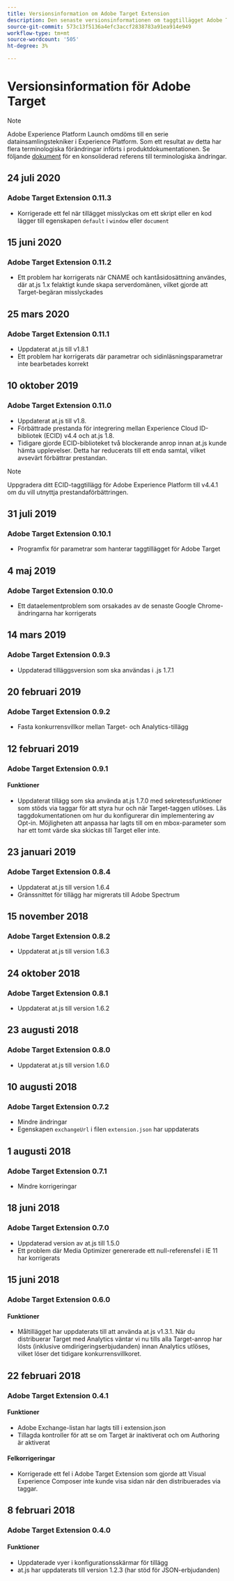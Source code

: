 ```yaml
---
title: Versionsinformation om Adobe Target Extension
description: Den senaste versionsinformationen om taggtillägget Adobe Target i Adobe Experience Platform.
source-git-commit: 573c13f5136a4efc3accf2838783a91ea914e949
workflow-type: tm+mt
source-wordcount: '505'
ht-degree: 3%

---
```


# Versionsinformation för Adobe Target

>[!NOTE]
>
>Adobe Experience Platform Launch omdöms till en serie datainsamlingstekniker i Experience Platform. Som ett resultat av detta har flera terminologiska förändringar införts i produktdokumentationen. Se följande [dokument](../../../term-updates.md) för en konsoliderad referens till terminologiska ändringar.

## 24 juli 2020

### Adobe Target Extension 0.11.3

* Korrigerade ett fel när tillägget misslyckas om ett skript eller en kod lägger till egenskapen `default` i `window` eller `document`

## 15 juni 2020

### Adobe Target Extension 0.11.2

* Ett problem har korrigerats när CNAME och kantåsidosättning användes, där at.js 1.x felaktigt kunde skapa serverdomänen, vilket gjorde att Target-begäran misslyckades

## 25 mars 2020

### Adobe Target Extension 0.11.1

* Uppdaterat at.js till v1.8.1
* Ett problem har korrigerats där parametrar och sidinläsningsparametrar inte bearbetades korrekt

## 10 oktober 2019

### Adobe Target Extension 0.11.0

* Uppdaterat at.js till v1.8.
* Förbättrade prestanda för integrering mellan Experience Cloud ID-bibliotek (ECID) v4.4 och at.js 1.8.
* Tidigare gjorde ECID-biblioteket två blockerande anrop innan at.js kunde hämta upplevelser. Detta har reducerats till ett enda samtal, vilket avsevärt förbättrar prestandan.

>[!NOTE]
>Uppgradera ditt ECID-taggtillägg för Adobe Experience Platform till v4.4.1 om du vill utnyttja prestandaförbättringen.

## 31 juli 2019

### Adobe Target Extension 0.10.1

* Programfix för parametrar som hanterar taggtillägget för Adobe Target

## 4 maj 2019

### Adobe Target Extension 0.10.0

* Ett dataelementproblem som orsakades av de senaste Google Chrome-ändringarna har korrigerats

## 14 mars 2019

### Adobe Target Extension 0.9.3

* Uppdaterad tilläggsversion som ska användas i .js 1.7.1

## 20 februari 2019

### Adobe Target Extension 0.9.2

* Fasta konkurrensvillkor mellan Target- och Analytics-tillägg

## 12 februari 2019

### Adobe Target Extension 0.9.1

#### **Funktioner**

* Uppdaterat tillägg som ska använda at.js 1.7.0 med sekretessfunktioner som stöds via taggar för att styra hur och när Target-taggen utlöses. Läs taggdokumentationen om hur du konfigurerar din implementering av Opt-in. Möjligheten att anpassa har lagts till om en mbox-parameter som har ett tomt värde ska skickas till Target eller inte.

## 23 januari 2019

### Adobe Target Extension 0.8.4

* Uppdaterat at.js till version 1.6.4
* Gränssnittet för tillägg har migrerats till Adobe Spectrum

## 15 november 2018

### Adobe Target Extension 0.8.2

* Uppdaterat at.js till version 1.6.3

## 24 oktober 2018

### Adobe Target Extension 0.8.1

* Uppdaterat at.js till version 1.6.2

## 23 augusti 2018

### Adobe Target Extension 0.8.0

* Uppdaterat at.js till version 1.6.0

## 10 augusti 2018

### Adobe Target Extension 0.7.2

* Mindre ändringar
* Egenskapen `exchangeUrl` i filen `extension.json` har uppdaterats

## 1 augusti 2018

### Adobe Target Extension 0.7.1

* Mindre korrigeringar

## 18 juni 2018

### Adobe Target Extension 0.7.0

* Uppdaterad version av at.js till 1.5.0
* Ett problem där Media Optimizer genererade ett null-referensfel i IE 11 har korrigerats

## 15 juni 2018

### Adobe Target Extension 0.6.0

#### **Funktioner**

* Måltillägget har uppdaterats till att använda at.js v1.3.1. När du distribuerar Target med Analytics väntar vi nu tills alla Target-anrop har lösts (inklusive omdirigeringserbjudanden) innan Analytics utlöses, vilket löser det tidigare konkurrensvillkoret.

## 22 februari 2018

### Adobe Target Extension 0.4.1

#### **Funktioner**

* Adobe Exchange-listan har lagts till i extension.json
* Tillagda kontroller för att se om Target är inaktiverat och om Authoring är aktiverat

#### **Felkorrigeringar**

* Korrigerade ett fel i Adobe Target Extension som gjorde att Visual Experience Composer inte kunde visa sidan när den distribuerades via taggar.

## 8 februari 2018

### Adobe Target Extension 0.4.0

#### **Funktioner**

* Uppdaterade vyer i konfigurationsskärmar för tillägg
* at.js har uppdaterats till version 1.2.3 (har stöd för JSON-erbjudanden)
